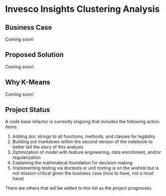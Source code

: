 # Invesco Insights Clustering Analysis

## Business Case

Coming soon!

## Proposed Solution

Coming soon!

## Why K-Means

Coming soon!

## Project Status

A code base refactor is currently ongoing that includes the following action items:

1. Adding doc strings to all functions, methods, and classes for legibility
2. Building out markdown within the second version of the notebook to better tell the story of this analysis
3. Optimization of model with feature engineering, data enrichment, and/or regularization
4. Explaining the mathmatical foundation for decision making
5. Implementing testing via doctests or unit testing is on the wishlist but is not mission critical given the business case (nice to have, not a must have)

There are others that will be added to this list as the project progresses.
